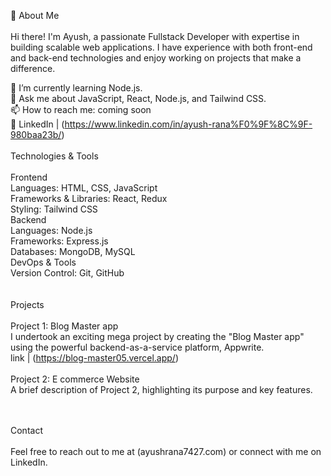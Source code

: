 
👀 About Me <br><br>
Hi there! I'm Ayush, a passionate Fullstack Developer with expertise in building scalable web applications. I have experience with both front-end and back-end technologies and enjoy working on projects that make a difference.

🌱 I’m currently learning Node.js. <br>
💬 Ask me about JavaScript, React, Node.js, and Tailwind CSS.<br>
📫 How to reach me: coming soon<br>
📝 LinkedIn | (https://www.linkedin.com/in/ayush-rana%F0%9F%8C%9F-980baa23b/)<br><br>
Technologies & Tools<br><br>
Frontend<br>
Languages: HTML, CSS, JavaScript<br>
Frameworks & Libraries: React, Redux<br>
Styling: Tailwind CSS <br>
Backend <br>
Languages: Node.js <br>
Frameworks: Express.js <br>
Databases: MongoDB,  MySQL <br>
DevOps & Tools <br>
Version Control: Git, GitHub <br><br><br>
Projects <br><br>
Project 1: Blog Master app <br>
 I undertook an exciting mega project by creating the "Blog Master app" using the powerful backend-as-a-service platform, Appwrite. <br>
 link | (https://blog-master05.vercel.app/)
<br><br>
Project 2: E commerce Website <br>
A brief description of Project 2, highlighting its purpose and key features.
<br><br><br>

Contact<br><br>
Feel free to reach out to me at (ayushrana7427.com) or connect with me on LinkedIn.
<!---
ayush7427/ayush7427 is a ✨ special ✨ repository because its `README.md` (this file) appears on your GitHub profile.
You can click the Preview link to take a look at your changes.
--->
